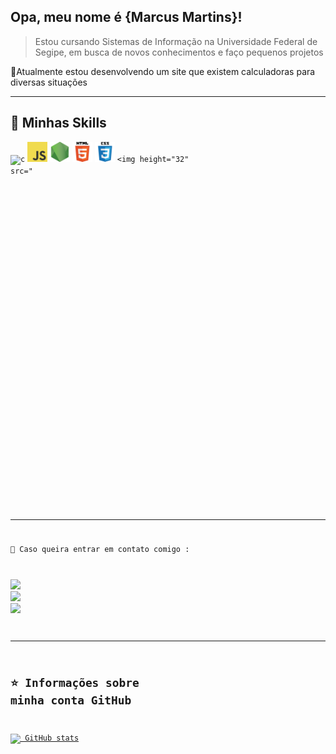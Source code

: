 ## Opa, meu nome é <strong>{Marcus Martins}!</strong>

> Estou cursando Sistemas de Informação na Universidade Federal de Segipe, em busca de novos conhecimentos e faço pequenos projetos

🔭Atualmente estou desenvolvendo um site que existem calculadoras para diversas situações

----

## 🚀 Minhas Skills

<code><img height="32" src="https://cdn.iconscout.com/icon/free/png-512/c-programming-569564.png" alt="c"/></code>
<code><img height="32" src="https://raw.githubusercontent.com/github/explore/80688e429a7d4ef2fca1e82350fe8e3517d3494d/topics/javascript/javascript.png" alt="Javascript"/></code>
<code><img height="32" src="https://raw.githubusercontent.com/github/explore/80688e429a7d4ef2fca1e82350fe8e3517d3494d/topics/nodejs/nodejs.png" alt="Nodejs"/></code>
<code><img height="32" src="https://raw.githubusercontent.com/github/explore/80688e429a7d4ef2fca1e82350fe8e3517d3494d/topics/html/html.png" alt="HTML5"/></code>
<code><img height="32" src="https://raw.githubusercontent.com/github/explore/80688e429a7d4ef2fca1e82350fe8e3517d3494d/topics/css/css.png" alt="CSS"/></code>
<code><img height="32" src="<svg xmlns="http://www.w3.org/2000/svg" viewBox="0 0 128 128"><linearGradient id="python-original-a" gradientUnits="userSpaceOnUse" x1="70.252" y1="1237.476" x2="170.659" y2="1151.089" gradientTransform="matrix(.563 0 0 -.568 -29.215 

---


💬 Caso queira entrar em contato comigo : 
 
  <a href="https://www.instagram.com/_marcusmartinss/" target="_blank"><img src="https://img.shields.io/badge/-Instagram-%23E4405F?style=for-the-badge&logo=instagram&logoColor=white" target="_blank"></a>
  <a href="https://www.linkedin.com/in/marcus-martins-272b97255/" target="_blank"><img src="https://img.shields.io/badge/-LinkedIn-%230077B5?style=for-the-badge&logo=linkedin&logoColor=white" target="_blank"></a> 
   <a href = "mailto:marcusmartinsojr@gmail.com"><img src="https://img.shields.io/badge/Gmail-D14836?style=for-the-badge&logo=gmail&logoColor=white" target="_blank"></a>
 

----

## ⭐ Informações sobre minha conta GitHub
[![ GitHub stats](https://github-readme-stats.vercel.app/api?username=MarcusMartins1)](https://github.com/MarcusMartins1/github-readme-stats)

